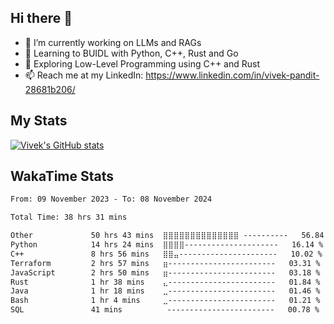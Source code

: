 ## Hi there 👋

- 🔭 I’m currently working on LLMs and RAGs
- 🌱 Learning to BUIDL with Python, C++, Rust and Go 
- 🤔 Exploring Low-Level Programming using C++ and Rust 
- 📫 Reach me at my LinkedIn: https://www.linkedin.com/in/vivek-pandit-28681b206/

## My Stats
[![Vivek's GitHub stats](https://github-readme-stats.vercel.app/api?username=ipanditi&show_icons=true&theme=dark)](https://ipanditi.github.io/)

## WakaTime Stats
<!--START_SECTION:waka-->

```txt
From: 09 November 2023 - To: 08 November 2024

Total Time: 38 hrs 31 mins

Other             50 hrs 43 mins  ⣿⣿⣿⣿⣿⣿⣿⣿⣿⣿⣿⣿⣿⣿ ----------   56.84 %
Python            14 hrs 24 mins  ⣿⣿⣿⣿---------------------   16.14 %
C++               8 hrs 56 mins   ⣿⣿⣤----------------------   10.02 %
Terraform         2 hrs 57 mins   ⣶------------------------   03.31 %
JavaScript        2 hrs 50 mins   ⣶------------------------   03.18 %
Rust              1 hr 38 mins    ⣄------------------------   01.84 %
Java              1 hr 18 mins    ⣀------------------------   01.46 %
Bash              1 hr 4 mins     ⣀------------------------   01.21 %
SQL               41 mins          ------------------------   00.78 %
```

<!--END_SECTION:waka-->


